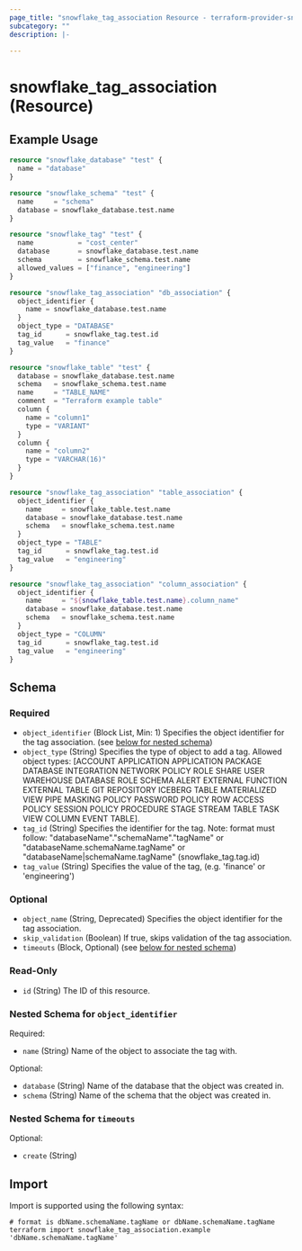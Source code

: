 ```yaml
---
page_title: "snowflake_tag_association Resource - terraform-provider-snowflake"
subcategory: ""
description: |-
  
---
```


# snowflake_tag_association (Resource)



## Example Usage

```terraform
resource "snowflake_database" "test" {
  name = "database"
}

resource "snowflake_schema" "test" {
  name     = "schema"
  database = snowflake_database.test.name
}

resource "snowflake_tag" "test" {
  name           = "cost_center"
  database       = snowflake_database.test.name
  schema         = snowflake_schema.test.name
  allowed_values = ["finance", "engineering"]
}

resource "snowflake_tag_association" "db_association" {
  object_identifier {
    name = snowflake_database.test.name
  }
  object_type = "DATABASE"
  tag_id      = snowflake_tag.test.id
  tag_value   = "finance"
}

resource "snowflake_table" "test" {
  database = snowflake_database.test.name
  schema   = snowflake_schema.test.name
  name     = "TABLE_NAME"
  comment  = "Terraform example table"
  column {
    name = "column1"
    type = "VARIANT"
  }
  column {
    name = "column2"
    type = "VARCHAR(16)"
  }
}

resource "snowflake_tag_association" "table_association" {
  object_identifier {
    name     = snowflake_table.test.name
    database = snowflake_database.test.name
    schema   = snowflake_schema.test.name
  }
  object_type = "TABLE"
  tag_id      = snowflake_tag.test.id
  tag_value   = "engineering"
}

resource "snowflake_tag_association" "column_association" {
  object_identifier {
    name     = "${snowflake_table.test.name}.column_name"
    database = snowflake_database.test.name
    schema   = snowflake_schema.test.name
  }
  object_type = "COLUMN"
  tag_id      = snowflake_tag.test.id
  tag_value   = "engineering"
}
```

<!-- schema generated by tfplugindocs -->
## Schema

### Required

- `object_identifier` (Block List, Min: 1) Specifies the object identifier for the tag association. (see [below for nested schema](#nestedblock--object_identifier))
- `object_type` (String) Specifies the type of object to add a tag. Allowed object types: [ACCOUNT APPLICATION APPLICATION PACKAGE DATABASE INTEGRATION NETWORK POLICY ROLE SHARE USER WAREHOUSE DATABASE ROLE SCHEMA ALERT EXTERNAL FUNCTION EXTERNAL TABLE GIT REPOSITORY ICEBERG TABLE MATERIALIZED VIEW PIPE MASKING POLICY PASSWORD POLICY ROW ACCESS POLICY SESSION POLICY PROCEDURE STAGE STREAM TABLE TASK VIEW COLUMN EVENT TABLE].
- `tag_id` (String) Specifies the identifier for the tag. Note: format must follow: "databaseName"."schemaName"."tagName" or "databaseName.schemaName.tagName" or "databaseName|schemaName.tagName" (snowflake_tag.tag.id)
- `tag_value` (String) Specifies the value of the tag, (e.g. 'finance' or 'engineering')

### Optional

- `object_name` (String, Deprecated) Specifies the object identifier for the tag association.
- `skip_validation` (Boolean) If true, skips validation of the tag association.
- `timeouts` (Block, Optional) (see [below for nested schema](#nestedblock--timeouts))

### Read-Only

- `id` (String) The ID of this resource.

<a id="nestedblock--object_identifier"></a>
### Nested Schema for `object_identifier`

Required:

- `name` (String) Name of the object to associate the tag with.

Optional:

- `database` (String) Name of the database that the object was created in.
- `schema` (String) Name of the schema that the object was created in.


<a id="nestedblock--timeouts"></a>
### Nested Schema for `timeouts`

Optional:

- `create` (String)

## Import

Import is supported using the following syntax:

```shell
# format is dbName.schemaName.tagName or dbName.schemaName.tagName
terraform import snowflake_tag_association.example 'dbName.schemaName.tagName'
```
